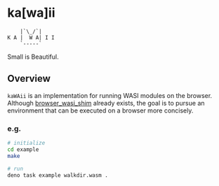 # ka[wa]ii

```plane
    |`\_/`|
K A |  W A| I I
    `-----`
```

Small is Beautiful.

## Overview

`kaWAii` is an implementation for running WASI modules on the browser. Although
[browser_wasi_shim](https://github.com/bjorn3/browser_wasi_shim) already exists,
the goal is to pursue an environment that can be executed on a browser more
concisely.

### e.g.

```sh
# initialize
cd example
make

# run
deno task example walkdir.wasm .
```
